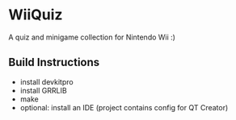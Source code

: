 # WiiQuiz
A quiz and minigame collection for Nintendo Wii :)


## Build Instructions
* install devkitpro
* install GRRLIB
* make
* optional: install an IDE (project contains config for QT Creator)
